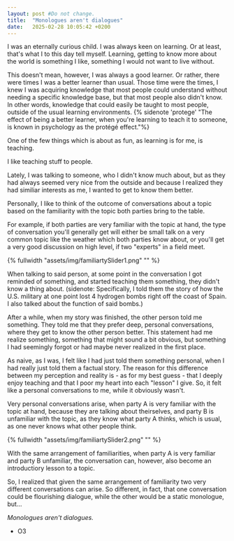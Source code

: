 ```yaml
---
layout: post #Do not change.
title:  "Monologues aren't dialogues"
date:   2025-02-28 10:05:42 +0200
---
```


I was an eternally curious child. <!--more--> I was always keen on learning. Or at least, that's what I to this day tell myself. Learning, getting to know more about the world is something I like, something I would not want to live without.

This doesn't mean, however, I was always a good learner. Or rather, there were times I was a better learner than usual. Those time were the times, I knew I was acquiring knowledge that most people could understand without needing a specific knowledge base, but that most people also didn't know. In other words, knowledge that could easily be taught to most people, outside of the usual learning environments. {% sidenote 'protege' "The effect of being a better learner, when you're learning to teach it to someone, is known in psychology as the protégé effect."%} 

One of the few things which is about as fun, as learning is for me, is teaching.

I like teaching stuff to people.


Lately, I was talking to someone, who I didn't know much about, but as they had always seemed very nice from the outside and because I realized they had similiar interests as me, I wanted to get to know them better.

Personally, I like to think of the outcome of conversations about a topic based on the familiarity with the topic both parties bring to the table. 

For example, if both parties are very familiar with the topic at hand, the type of conversation you'll generally get will either be small talk on a very common topic like the weather which both parties know about, or you'll get a very good discussion on high level, if two "experts" in a field meet.

 {% fullwidth "assets/img/familiartySlider1.png" "" %}

When talking to said person, at some point in the conversation I got reminded of something, and started teaching them something, they didn't know a thing about. (sidenote: Specifically, I told them the story of how the U.S. military at one point lost 4 hydrogen bombs right off the coast of Spain. I also talked about the function of said bombs.)

After a while, when my story was finished, the other person told me something. They told me that they prefer deep, personal conversations, where they get to know the other person better. This statement had me realize something, something that might sound a bit obvious, but something I had seemingly forgot or had maybe never realized in the first place.

As naive, as I was, I felt like I had just told them something personal, when I had really just told them a factual story. The reason for this difference between my perception and reality is - as for my best guess - that I deeply enjoy teaching and that I poor my heart into each "lesson" I give. So, it felt like a personal conversations to me, while it obviously wasn't.

Very personal conversations arise, when party A is very familiar with the topic at hand, because they are talking about theirselves, and party B is unfamiliar with the topic, as they know what party A thinks, which is usual, as one never knows what other people think.

 {% fullwidth "assets/img/familiartySlider2.png" "" %}

With the same arrangement of familiarities, when party A is very familiar and party B unfamiliar, the conversation can, however, also become an introductiory lesson to a topic.

So, I realized that given the same arrangement of familiarity two very different conversations can arise. So different, in fact, that one conversation could be flourishing dialogue, while the other would be a static monologue, but...

*Monologues aren't dialogues.*

- O3

